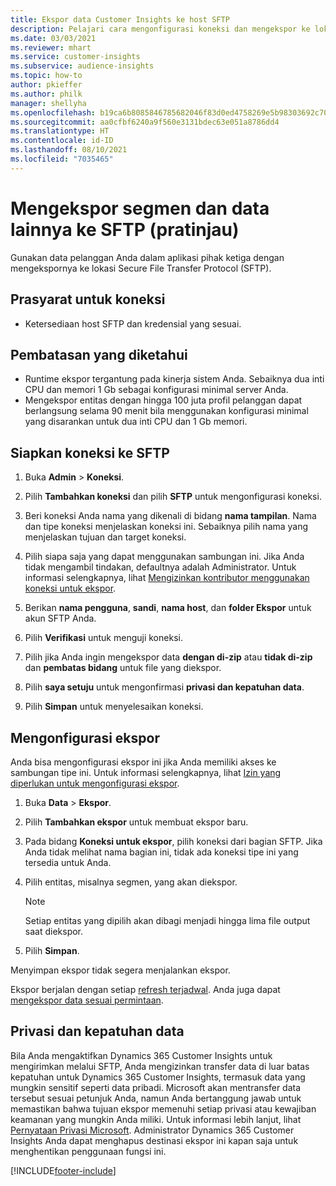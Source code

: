```yaml
---
title: Ekspor data Customer Insights ke host SFTP
description: Pelajari cara mengonfigurasi koneksi dan mengekspor ke lokasi SFTP.
ms.date: 03/03/2021
ms.reviewer: mhart
ms.service: customer-insights
ms.subservice: audience-insights
ms.topic: how-to
author: pkieffer
ms.author: philk
manager: shellyha
ms.openlocfilehash: b19ca6b8085846785682046f83d0ed4758269e5b98303692c703d995407ca7dd
ms.sourcegitcommit: aa0cfbf6240a9f560e3131bdec63e051a8786dd4
ms.translationtype: HT
ms.contentlocale: id-ID
ms.lasthandoff: 08/10/2021
ms.locfileid: "7035465"
---
```

# <a name="export-segments-and-other-data-to-sftp-preview"></a>Mengekspor segmen dan data lainnya ke SFTP (pratinjau)

Gunakan data pelanggan Anda dalam aplikasi pihak ketiga dengan mengekspornya ke lokasi Secure File Transfer Protocol (SFTP).

## <a name="prerequisites-for-connection"></a>Prasyarat untuk koneksi

- Ketersediaan host SFTP dan kredensial yang sesuai.

## <a name="known-limitations"></a>Pembatasan yang diketahui

- Runtime ekspor tergantung pada kinerja sistem Anda. Sebaiknya dua inti CPU dan memori 1 Gb sebagai konfigurasi minimal server Anda. 
- Mengekspor entitas dengan hingga 100 juta profil pelanggan dapat berlangsung selama 90 menit bila menggunakan konfigurasi minimal yang disarankan untuk dua inti CPU dan 1 Gb memori. 

## <a name="set-up-connection-to-sftp"></a>Siapkan koneksi ke SFTP

1. Buka **Admin** > **Koneksi**.

1. Pilih **Tambahkan koneksi** dan pilih **SFTP** untuk mengonfigurasi koneksi.

1. Beri koneksi Anda nama yang dikenali di bidang **nama tampilan**. Nama dan tipe koneksi menjelaskan koneksi ini. Sebaiknya pilih nama yang menjelaskan tujuan dan target koneksi.

1. Pilih siapa saja yang dapat menggunakan sambungan ini. Jika Anda tidak mengambil tindakan, defaultnya adalah Administrator. Untuk informasi selengkapnya, lihat [Mengizinkan kontributor menggunakan koneksi untuk ekspor](connections.md#allow-contributors-to-use-a-connection-for-exports).

1. Berikan **nama pengguna**, **sandi**, **nama host**, dan **folder Ekspor** untuk akun SFTP Anda.

1. Pilih **Verifikasi** untuk menguji koneksi.

1. Pilih jika Anda ingin mengekspor data **dengan di-zip** atau **tidak di-zip** dan **pembatas bidang** untuk file yang diekspor.

1. Pilih **saya setuju** untuk mengonfirmasi **privasi dan kepatuhan data**.

1. Pilih **Simpan** untuk menyelesaikan koneksi.

## <a name="configure-an-export"></a>Mengonfigurasi ekspor

Anda bisa mengonfigurasi ekspor ini jika Anda memiliki akses ke sambungan tipe ini. Untuk informasi selengkapnya, lihat [Izin yang diperlukan untuk mengonfigurasi ekspor](export-destinations.md#set-up-a-new-export).

1. Buka **Data** > **Ekspor**.

1. Pilih **Tambahkan ekspor** untuk membuat ekspor baru.

1. Pada bidang **Koneksi untuk ekspor**, pilih koneksi dari bagian SFTP. Jika Anda tidak melihat nama bagian ini, tidak ada koneksi tipe ini yang tersedia untuk Anda.

1. Pilih entitas, misalnya segmen, yang akan diekspor.

   > [!NOTE]
   > Setiap entitas yang dipilih akan dibagi menjadi hingga lima file output saat diekspor. 

1. Pilih **Simpan**.

Menyimpan ekspor tidak segera menjalankan ekspor.

Ekspor berjalan dengan setiap [refresh terjadwal](system.md#schedule-tab). Anda juga dapat [mengekspor data sesuai permintaan](export-destinations.md#run-exports-on-demand). 

## <a name="data-privacy-and-compliance"></a>Privasi dan kepatuhan data

Bila Anda mengaktifkan Dynamics 365 Customer Insights untuk mengirimkan melalui SFTP, Anda mengizinkan transfer data di luar batas kepatuhan untuk Dynamics 365 Customer Insights, termasuk data yang mungkin sensitif seperti data pribadi. Microsoft akan mentransfer data tersebut sesuai petunjuk Anda, namun Anda bertanggung jawab untuk memastikan bahwa tujuan ekspor memenuhi setiap privasi atau kewajiban keamanan yang mungkin Anda miliki. Untuk informasi lebih lanjut, lihat [Pernyataan Privasi Microsoft](https://go.microsoft.com/fwlink/?linkid=396732).
Administrator Dynamics 365 Customer Insights Anda dapat menghapus destinasi ekspor ini kapan saja untuk menghentikan penggunaan fungsi ini.

[!INCLUDE[footer-include](../includes/footer-banner.md)]

